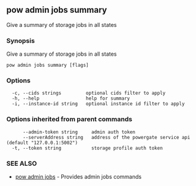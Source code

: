 ## pow admin jobs summary

Give a summary of storage jobs in all states

### Synopsis

Give a summary of storage jobs in all states

```
pow admin jobs summary [flags]
```

### Options

```
  -c, --cids strings         optional cids filter to apply
  -h, --help                 help for summary
  -i, --instance-id string   optional instance id filter to apply
```

### Options inherited from parent commands

```
      --admin-token string     admin auth token
      --serverAddress string   address of the powergate service api (default "127.0.0.1:5002")
  -t, --token string           storage profile auth token
```

### SEE ALSO

* [pow admin jobs](pow_admin_jobs.md)	 - Provides admin jobs commands

